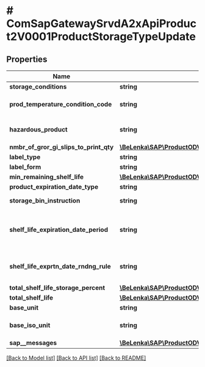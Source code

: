 # # ComSapGatewaySrvdA2xApiProduct2V0001ProductStorageTypeUpdate

## Properties

Name | Type | Description | Notes
------------ | ------------- | ------------- | -------------
**storage_conditions** | **string** |  | [optional]
**prod_temperature_condition_code** | **string** | Temperature conditions indicator | [optional]
**hazardous_product** | **string** | Hazardous material number | [optional]
**nmbr_of_gror_gi_slips_to_print_qty** | [**\BeLenka\SAP\ProductODV4\Model\GRSlipsQuantity**](GRSlipsQuantity.md) |  | [optional]
**label_type** | **string** |  | [optional]
**label_form** | **string** |  | [optional]
**min_remaining_shelf_life** | [**\BeLenka\SAP\ProductODV4\Model\MinRemShelfLife**](MinRemShelfLife.md) |  | [optional]
**product_expiration_date_type** | **string** |  | [optional]
**storage_bin_instruction** | **string** | Container requirements | [optional]
**shelf_life_expiration_date_period** | **string** | Period Indicator for Shelf Life Expiration Date | [optional]
**shelf_life_exprtn_date_rndng_rule** | **string** | Rounding rule for calculation of SLED | [optional]
**total_shelf_life_storage_percent** | [**\BeLenka\SAP\ProductODV4\Model\StoragePercentage**](StoragePercentage.md) |  | [optional]
**total_shelf_life** | [**\BeLenka\SAP\ProductODV4\Model\TotalShelfLife**](TotalShelfLife.md) |  | [optional]
**base_unit** | **string** |  | [optional]
**base_iso_unit** | **string** | Base unit of measure in ISO code | [optional]
**sap__messages** | [**\BeLenka\SAP\ProductODV4\Model\ComSapGatewaySrvdA2xApiProduct2V0001SAPMessageUpdate[]**](ComSapGatewaySrvdA2xApiProduct2V0001SAPMessageUpdate.md) |  | [optional]

[[Back to Model list]](../../README.md#models) [[Back to API list]](../../README.md#endpoints) [[Back to README]](../../README.md)
